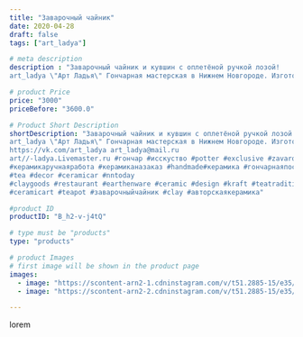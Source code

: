 ```yaml
---
title: "Заварочный чайник"
date: 2020-04-28
draft: false
tags: ["art_ladya"]

# meta description
description : "Заварочный чайник и кувшин с оплетёной ручкой лозой! 
art_ladya \"Арт Ладья\" Гончарная мастерская в Нижнем Новгороде. Изготовление керамики и мастер//-классы п"

# product Price
price: "3000"
priceBefore: "3600.0"

# Product Short Description
shortDescription: "Заварочный чайник и кувшин с оплетёной ручкой лозой! 
art_ladya \"Арт Ладья\" Гончарная мастерская в Нижнем Новгороде. Изготовление керамики и мастер//-классы по обучению. 
https://vk.com/art_ladya art_ladya@mail.ru
art//-ladya.Livemaster.ru #гончар #исскуство #potter #exclusive #zavarotnyuk
#керамикаручнаяработа #керамиканазаказ #handmade#керамика #гончарнаяпосуда #эксклюзивнаякерамика #painter
#tea #decor #ceramicar #nntoday
#claygoods #restaurant #earthenware #ceramic #design #kraft #teatradition
#ceramicart #teapot #заварочныйчайник #clay #авторскаякерамика"

#product ID
productID: "B_h2-v-j4tQ"

# type must be "products"
type: "products"

# product Images
# first image will be shown in the product page
images:
  - image: "https://scontent-arn2-1.cdninstagram.com/v/t51.2885-15/e35/95149241_232454017985118_4964009710517036400_n.jpg?se=8&tp=1&_nc_ht=scontent-arn2-1.cdninstagram.com&_nc_cat=106&_nc_ohc=H2xXMqrgh7UAX8jAQx5&oh=c945d6b673e05c46695d2f9f4da19727&oe=606B143E&ig_cache_key=MjI5NzM1OTA4NzcxMTQyMzQ4OQ%3D%3D.2"
  - image: "https://scontent-arn2-2.cdninstagram.com/v/t51.2885-15/e35/94878036_158655085581293_1736459101467244847_n.jpg?se=8&tp=1&_nc_ht=scontent-arn2-2.cdninstagram.com&_nc_cat=105&_nc_ohc=I-mjx_EXjUUAX-ycOO4&oh=469b4ca04b52a701bb42263bef0ca0a3&oe=6069CD38&ig_cache_key=MjI5NzM1OTA4NzY5NDY3MDA5NA%3D%3D.2"

---
```

lorem
